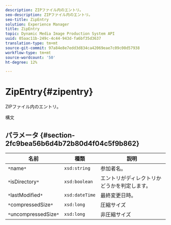 ```yaml
---
description: ZIPファイル内のエントリ。
seo-description: ZIPファイル内のエントリ。
seo-title: ZipEntry
solution: Experience Manager
title: ZipEntry
topic: Dynamic Media Image Production System API
uuid: 05aac11b-249c-4c44-943d-fa6bf35d3637
translation-type: tm+mt
source-git-commit: 97a84e8e7edd3d834ca42069eae7c09c00d57938
workflow-type: tm+mt
source-wordcount: '50'
ht-degree: 12%

---
```



# ZipEntry{#zipentry}

ZIPファイル内のエントリ。

構文

## パラメータ {#section-2fc9bea56b6d4b72b80d4f04c5f9b862}

| 名前 | 種類 | 説明 |
|---|---|---|
| `*`name`*` | `xsd:string` | 参加者名。 |
| `*`isDirectory`*` | `xsd:boolean` | エントリがディレクトリかどうかを判定します。 |
| `*`lastModified`*` | `xsd:dateTime` | 最終変更日時。 |
| `*`compressedSize`*` | `xsd:long` | 圧縮サイズ |
| `*`uncompressedSize`*` | `xsd:long` | 非圧縮サイズ |

